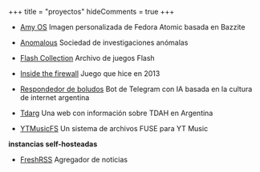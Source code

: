 +++
title = "proyectos"
hideComments = true
+++

- [Amy OS](https://github.com/astrovm/amyos) Imagen personalizada de Fedora Atomic basada en Bazzite

- [Anomalous](https://anomalous.xyz/) Sociedad de investigaciones anómalas

- [Flash Collection](https://flash.4st.li/) Archivo de juegos Flash

- [Inside the firewall](https://4st.li/insidethefirewall) Juego que hice en 2013

- [Respondedor de boludos](https://t.me/respondedorbot) Bot de Telegram con IA basada en la cultura de internet argentina

- [Tdarg](https://tdarg.4st.li/) Una web con información sobre TDAH en Argentina

- [YTMusicFS](https://github.com/astrovm/ytmusicfs) Un sistema de archivos FUSE para YT Music

**instancias self-hosteadas**

- [FreshRSS](https://news.4st.li/) Agregador de noticias
